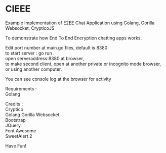 # CIEEE
Example Implementation of E2EE Chat Application using Golang, Gorilla Websocket, CrypticoJS

To demonstrate how End To End Encryption chatting apps works.

Edit port number at main.go files, default is 8380<br />
to start server : go run .<br />
open serveraddress:8380 at browser,<br />
to make second client, open at another private or incognito mode browser,<br />
or using another computer.

You can see console log at the browser for activity<br />

Requirements :<br />
Golang

Credits :<br />
Cryptico<br />
Golang Gorilla Websocket<br />
Bootstrap<br />
JQuery<br />
Font Awesome<br />
SweetAlert 2<br />

Have Fun!
